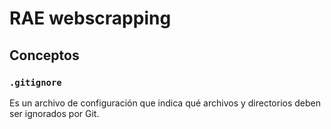 # RAE webscrapping

## Conceptos

### `.gitignore`
Es un archivo de configuración que indica qué archivos y directorios deben ser ignorados por Git.